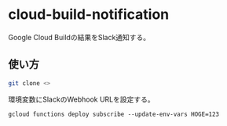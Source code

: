 # cloud-build-notification

Google Cloud Buildの結果をSlack通知する。

## 使い方

```bash
git clone <>
```

環境変数にSlackのWebhook URLを設定する。
```
gcloud functions deploy subscribe --update-env-vars HOGE=123
```
